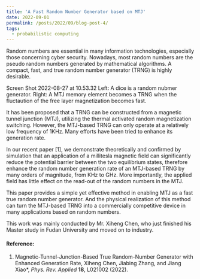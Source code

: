 ```yaml
---
title: 'A Fast Random Number Generator based on MTJ'
date: 2022-09-01
permalink: /posts/2022/09/blog-post-4/
tags:
  - probabilistic computing
---
```


Random numbers are essential in many information technologies, especially those concerning cyber security. Nowadays, most random numbers are the pseudo random numbers generated by mathematical algorithms. A compact, fast, and true random number generator (TRNG) is highly desirable.

Screen Shot 2022-08-27 at 10.53.32
Left: A dice is a random nubmer generator. Right: A MTJ memory element becomes a TRNG when the fluctaution of the free layer magnetization becomes fast.

It has been proposed that a TRNG can be constructed from a magnetic tunnel junction (MTJ), utilizing the thermal activated random magnetization switching. However, the MTJ-based TRNG can only operate at a relatively low frequency of 1KHz. Many efforts have been tried to enhance its generation rate. 

In our recent paper [1], we demonstrate theoretically and confirmed by simulation that an application of a millitesla magnetic field can significantly reduce the potential barrier between the two equilibrium states, therefore enhance the random number generation rate of an MTJ-based TRNG by many orders of magnitude, from KHz to GHz. More importantly, the applied field has little effect on the read-out of the random numbers in the MTJ.

This paper provides a simple yet effective method in enabling MTJ as a fast true random number generator. And the physical realization of this method can turn the MTJ-based TRNG into a commercially competitive device in many applications based on random numbers. 

This work was mainly conducted by Mr. Xiheng Chen, who just finished his Master study in Fudan University and moved on to industry. 

#### Reference:

1. Magnetic-Tunnel-Junction-Based True Random-Number Generator with Enhanced Generation Rate, Xiheng Chen, Jiabing Zhang, and Jiang Xiao*, _Phys. Rev. Applied_ __18__, L021002 (2022).
